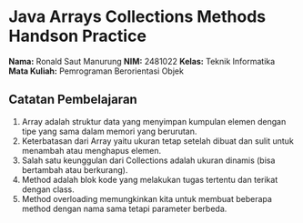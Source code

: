 # Java Arrays Collections Methods Handson Practice

**Nama:** Ronald Saut Manurung
**NIM:** 2481022
**Kelas:** Teknik Informatika
**Mata Kuliah:** Pemrograman Berorientasi Objek

## Catatan Pembelajaran
1. Array adalah struktur data yang menyimpan kumpulan elemen dengan tipe yang sama dalam memori yang berurutan.
2. Keterbatasan dari Array yaitu ukuran tetap setelah dibuat dan sulit untuk menambah atau menghapus elemen.
3. Salah satu keunggulan dari Collections adalah ukuran dinamis (bisa bertambah atau berkurang).
4. Method adalah blok kode yang melakukan tugas tertentu dan terikat dengan class.
5. Method overloading memungkinkan kita untuk membuat beberapa method dengan nama sama tetapi parameter berbeda.